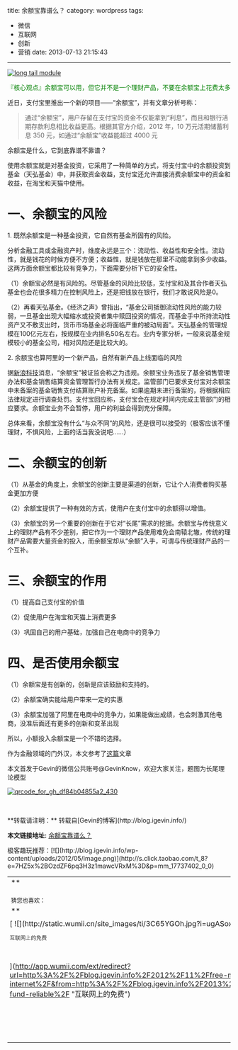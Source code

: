 title: 余额宝靠谱么？
category: wordpress
tags:
- 微信
- 互联网
- 创新
- 营销
date: 2013-07-13 21:15:43
---

[![long tail module](http://blog.igevin.info/wp-content/uploads/2013/07/conceptual.jpg)](http://blog.igevin.info/wp-content/uploads/2013/07/conceptual.jpg)

<span style="color: #008000;">『核心观点』余额宝可以用，但它并不是一个理财产品，不要在余额宝上花费太多</span>

近日，支付宝里推出一个新的项目——“余额宝”，并有文章分析号称：

> 通过“余额宝”，用户存留在支付宝的资金不仅能拿到“利息”，而且和银行活期存款利息相比收益更高。根据其官方介绍，2012 年，10 万元活期储蓄利息 350 元，如通过“余额宝”收益能超过 4000 元

余额宝是什么，它到底靠谱不靠谱？<span id="more-1959"></span>

使用余额宝就是对基金投资，它采用了一种简单的方式，将支付宝中的余额投资到基金（天弘基金）中，并获取资金收益，支付宝还允许直接消费余额宝中的资金和收益，在淘宝和天猫中使用。

# 一、余额宝的风险

1\. 既然余额宝是一种基金投资，它自然有基金所固有的风险。

分析金融工具或金融资产时，维度永远是三个：流动性、收益性和安全性。流动性，就是钱花的时候方便不方便；收益性，就是钱放在那里不动能拿到多少收益。这两方面余额宝都比较有竞争力，下面需要分析下它的安全性。

（1）余额宝必然是有风险的。尽管基金的风险比较低，支付宝和及其合作者天弘基金也会花很多精力在控制风险上，还是把钱放在银行，我们才敢说风险是0。

（2）再看天弘基金。《经济之声》曾指出，“基金公司抵御流动性风险的能力较弱，一旦基金出现大幅缩水或投资者集中赎回投资的情况，而基金手中所持流动性资产又不敷支出时，货币市场基金必将面临严重的被动局面”。天弘基金的管理规模在100亿元左右，按规模在业内排名50名左右。业内专家分析，一般来说基金规模较小的基金公司，相对风险还是比较大的。

2\. 余额宝也算阿里的一个新产品，自然有新产品上线面临的风险

据[新浪科技](http://tech.sina.com.cn/i/2013-06-21/17338466330.shtml)消息，“余额宝”被证监会称之为违规。余额宝业务违反了基金销售管理办法和基金销售结算资金管理暂行办法有关规定。监管部门已要求支付宝对余额宝中未备案的基金销售支付结算账户补充备案。如果逾期未进行备案的，将根据相应法律规定进行调查处罚。支付宝回应称，支付宝会在规定时间内完成主管部门的相应要求。余额宝业务不会暂停，用户的利益会得到充分保障。

总体来看，余额宝没有什么“与众不同”的风险，还是很可以接受的（极客应该不懂理财，不惧风险，上面的话当我没说吧……）

# 二、余额宝的创新

（1）从基金的角度上，余额宝的创新主要是渠道的创新，它让个人消费者购买基金更加方便

（2）余额宝提供了一种有效的方式，使用户在支付宝中的余额得以增值。

（3）余额宝的另一个重要的创新在于它对“长尾”需求的挖掘。余额宝与传统意义上的理财产品有不少差别，把它作为一个理财产品使用难免会南辕北辙，传统的理财产品需要大量资金的投入，而余额宝却从“余额”入手，可谓与传统理财产品的一个互补。

# 三、余额宝的作用

（1）提高自己支付宝的价值

（2）促使用户在淘宝和天猫上消费更多

（3）巩固自己的用户基础，加强自己在电商中的竞争力

# 四、是否使用余额宝

（1）余额宝是有创新的，创新是应该鼓励和支持的。

（2）余额宝确实能给用户带来一定的实惠

（3）余额宝加强了阿里在电商中的竞争力，如果能做出成绩，也会刺激其他电商，没准后面还有更多的创新和变革出现

所以，小额投入余额宝是一个不错的选择。

作为金融领域的门外汉，本文参考了[这篇](http://www.huxiu.com/article/15996/1.html "支付宝“余额宝”到底是什么？")文章

本文首发于Gevin的微信公共账号@GevinKnow，欢迎大家关注，题图为长尾理论模型

[![qrcode_for_gh_df84b04855a2_430](http://blog.igevin.info/wp-content/uploads/2013/06/qrcode_for_gh_df84b04855a2_430-300x300.jpg)](http://blog.igevin.info/wp-content/uploads/2013/06/qrcode_for_gh_df84b04855a2_430.jpg)

&nbsp;
<div style="margin-top: 15px">
<p>**转载请注明：** 转载自[Gevin的博客](http://blog.igevin.info/)

**本文链接地址:** [余额宝靠谱么？](http://blog.igevin.info/2013/07/alipay-fund-reliable/)

</div>
<div>
极客趣玩推荐：[![](http://blog.igevin.info/wp-content/uploads/2012/05/image.png)](http://s.click.taobao.com/t_8?e=7HZ5x%2BOzdZF6pq3H3z1mawcVRxM%3D&#038;p=mm_17737402_0_0)
</div>
<table class="wumii-related-items" cellspacing="0" cellpadding="3" border="0"  style="clear: both;">

<tr>
<td colspan="5">**<font size="-1"  style="display: block !important; padding: 20px 0 5px !important;">猜您也喜欢：</font>**</td>
</tr>

<tr>
<td width="102" valign="top" style="padding: 5px !important; margin: 0 !important;">
[
![](http://static.wumii.cn/site_images/ti/3C65YGOh.jpg?i=ugASoxyy)

<font size="-1" color="#333333" style="display: block !important; line-height: 15px !important; width: 102px !important; font: 12px/15px arial !important; height: 60px !important; margin: 3px 0 0 0 !important; padding: 0 !important; overflow: hidden !important;">互联网上的免费</font>
](http://app.wumii.com/ext/redirect?url=http%3A%2F%2Fblog.igevin.info%2F2012%2F11%2Ffree-mode-on-internet%2F&from=http%3A%2F%2Fblog.igevin.info%2F2013%2F07%2Falipay-fund-reliable%2F "互联网上的免费")
</td>
<td width="102" valign="top" style="padding: 5px !important; margin: 0 !important; border-left: 1px solid #DDDDDD !important;">
[
![](http://static.wumii.cn/site_images/ti/JrTAKS7Y.jpg?i=CJ84mLet)

<font size="-1" color="#333333" style="display: block !important; line-height: 15px !important; width: 102px !important; font: 12px/15px arial !important; height: 60px !important; margin: 3px 0 0 0 !important; padding: 0 !important; overflow: hidden !important;">下一个颠覆，路由器？</font>
](http://app.wumii.com/ext/redirect?url=http%3A%2F%2Fblog.igevin.info%2F2013%2F06%2Finnovation-wifi%2F&from=http%3A%2F%2Fblog.igevin.info%2F2013%2F07%2Falipay-fund-reliable%2F "下一个颠覆，路由器？")
</td>
<td width="102" valign="top" style="padding: 5px !important; margin: 0 !important; border-left: 1px solid #DDDDDD !important;">
[
![](http://static.wumii.cn/site_images/ti/1au7ahc5y.jpg?i=Jf5p94PG)

<font size="-1" color="#333333" style="display: block !important; line-height: 15px !important; width: 102px !important; font: 12px/15px arial !important; height: 60px !important; margin: 3px 0 0 0 !important; padding: 0 !important; overflow: hidden !important;">天上掉的馅饼（一）</font>
](http://app.wumii.com/ext/redirect?url=http%3A%2F%2Fblog.igevin.info%2F2013%2F06%2Ffree-mode1%2F&from=http%3A%2F%2Fblog.igevin.info%2F2013%2F07%2Falipay-fund-reliable%2F "天上掉的馅饼（一）")
</td>
<td width="102" valign="top" style="padding: 5px !important; margin: 0 !important; border-left: 1px solid #DDDDDD !important;">
[
![](http://static.wumii.cn/site_images/ti/3C65YGOh.jpg?i=kICOQC5k)

<font size="-1" color="#333333" style="display: block !important; line-height: 15px !important; width: 102px !important; font: 12px/15px arial !important; height: 60px !important; margin: 3px 0 0 0 !important; padding: 0 !important; overflow: hidden !important;">天上掉的馅饼（二）</font>
](http://app.wumii.com/ext/redirect?url=http%3A%2F%2Fblog.igevin.info%2F2013%2F06%2F%25E5%25A4%25A9%25E4%25B8%258A%25E6%258E%2589%25E7%259A%2584%25E9%25A6%2585%25E9%25A5%25BC%25EF%25BC%2588%25E4%25BA%258C%25EF%25BC%2589%2F&from=http%3A%2F%2Fblog.igevin.info%2F2013%2F07%2Falipay-fund-reliable%2F "天上掉的馅饼（二）")
</td>
<td width="102" valign="top" style="padding: 5px !important; margin: 0 !important; border-left: 1px solid #DDDDDD !important;">
[
![](http://static.wumii.cn/site_images/ti/aJW14PRO.jpg?i=nAe34dD1)

<font size="-1" color="#333333" style="display: block !important; line-height: 15px !important; width: 102px !important; font: 12px/15px arial !important; height: 60px !important; margin: 3px 0 0 0 !important; padding: 0 !important; overflow: hidden !important;">SNS狂想曲</font>
](http://app.wumii.com/ext/redirect?url=http%3A%2F%2Fblog.igevin.info%2F2012%2F04%2Fsns-rhapsody%2F&from=http%3A%2F%2Fblog.igevin.info%2F2013%2F07%2Falipay-fund-reliable%2F "SNS狂想曲")
</td>
</tr>

<tr>
<td colspan="5" align="right">
[
<font size="-1" color="#bbbbbb" style="display: block !important; font-family: arial !important; padding: 5px 0 !important; font-size: 12px !important; color: #bbb !important;">无觅</font>
](http://www.wumii.com/widget/relatedItems "无觅关联推荐")
</td>
</tr>
</table>
